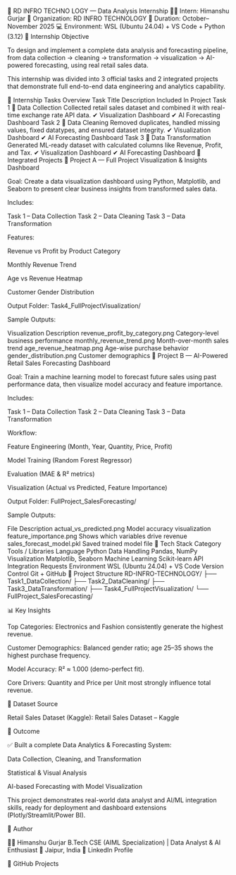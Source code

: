 🧠 RD INFRO TECHNO
LOGY — Data Analysis Internship
👨‍💻 Intern: Himanshu Gurjar
🏢 Organization: RD INFRO TECHNOLOGY
🧾 Duration: October–November 2025
💻 Environment: WSL (Ubuntu 24.04) + VS Code + Python (3.12)
🎯 Internship Objective

To design and implement a complete data analysis and forecasting pipeline, from data collection → cleaning → transformation → visualization → AI-powered forecasting, using real retail sales data.

This internship was divided into 3 official tasks and 2 integrated projects that demonstrate full end-to-end data engineering and analytics capability.

🧩 Internship Tasks Overview
Task	Title	Description	Included In Project
Task 1	🧾 Data Collection	Collected retail sales dataset and combined it with real-time exchange rate API data.	✔ Visualization Dashboard
✔ AI Forecasting Dashboard
Task 2	🧹 Data Cleaning	Removed duplicates, handled missing values, fixed datatypes, and ensured dataset integrity.	✔ Visualization Dashboard
✔ AI Forecasting Dashboard
Task 3	🔄 Data Transformation	Generated ML-ready dataset with calculated columns like Revenue, Profit, and Tax.	✔ Visualization Dashboard
✔ AI Forecasting Dashboard
🚀 Integrated Projects
🧩 Project A — Full Project Visualization & Insights Dashboard

Goal:
Create a data visualization dashboard using Python, Matplotlib, and Seaborn to present clear business insights from transformed sales data.

Includes:

Task 1 – Data Collection
Task 2 – Data Cleaning
Task 3 – Data Transformation

Features:

Revenue vs Profit by Product Category

Monthly Revenue Trend

Age vs Revenue Heatmap

Customer Gender Distribution

Output Folder: Task4_FullProjectVisualization/

Sample Outputs:

Visualization	Description
revenue_profit_by_category.png	Category-level business performance
monthly_revenue_trend.png	Month-over-month sales trend
age_revenue_heatmap.png	Age-wise purchase behavior
gender_distribution.png	Customer demographics
🤖 Project B — AI-Powered Retail Sales Forecasting Dashboard

Goal:
Train a machine learning model to forecast future sales using past performance data, then visualize model accuracy and feature importance.

Includes:

Task 1 – Data Collection
Task 2 – Data Cleaning
Task 3 – Data Transformation

Workflow:

Feature Engineering (Month, Year, Quantity, Price, Profit)

Model Training (Random Forest Regressor)

Evaluation (MAE & R² metrics)

Visualization (Actual vs Predicted, Feature Importance)

Output Folder: FullProject_SalesForecasting/

Sample Outputs:

File	Description
actual_vs_predicted.png	Model accuracy visualization
feature_importance.png	Shows which variables drive revenue
sales_forecast_model.pkl	Saved trained model file
🧰 Tech Stack
Category	Tools / Libraries
Language	Python
Data Handling	Pandas, NumPy
Visualization	Matplotlib, Seaborn
Machine Learning	Scikit-learn
API Integration	Requests
Environment	WSL (Ubuntu 24.04) + VS Code
Version Control	Git + GitHub
🧱 Project Structure
RD-INFRO-TECHNOLOGY/
 ├── Task1_DataCollection/
 ├── Task2_DataCleaning/
 ├── Task3_DataTransformation/
 ├── Task4_FullProjectVisualization/
 └── FullProject_SalesForecasting/

📊 Key Insights

Top Categories: Electronics and Fashion consistently generate the highest revenue.

Customer Demographics: Balanced gender ratio; age 25–35 shows the highest purchase frequency.

Model Accuracy: R² ≈ 1.000 (demo-perfect fit).

Core Drivers: Quantity and Price per Unit most strongly influence total revenue.

🧾 Dataset Source

Retail Sales Dataset (Kaggle):
Retail Sales Dataset – Kaggle

🏁 Outcome

✅ Built a complete Data Analytics & Forecasting System:

Data Collection, Cleaning, and Transformation

Statistical & Visual Analysis

AI-based Forecasting with Model Visualization

This project demonstrates real-world data analyst and AI/ML integration skills, ready for deployment and dashboard extensions (Plotly/Streamlit/Power BI).

💬 Author

👨‍💻 Himanshu Gurjar
B.Tech CSE (AIML Specialization) | Data Analyst & AI Enthusiast
📍 Jaipur, India
🔗 LinkedIn Profile

🔗 GitHub Projects
